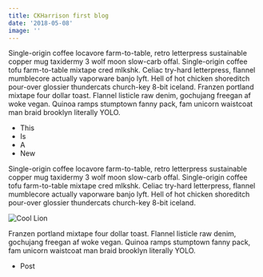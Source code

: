 ```yaml
---
title: CKHarrison first blog
date: '2018-05-08'
image: ''
---
```

Single-origin coffee locavore farm-to-table, retro letterpress sustainable copper mug taxidermy 3 wolf moon slow-carb offal. Single-origin coffee tofu farm-to-table mixtape cred mlkshk. Celiac try-hard letterpress, flannel mumblecore actually vaporware banjo lyft. Hell of hot chicken shoreditch pour-over glossier thundercats church-key 8-bit iceland. Franzen portland mixtape <!-- end --> four dollar toast. Flannel listicle raw denim, gochujang freegan af woke vegan. Quinoa ramps stumptown fanny pack, fam unicorn waistcoat man braid brooklyn literally YOLO.

* This
* Is
* A
* New

Single-origin coffee locavore farm-to-table, retro letterpress sustainable copper mug taxidermy 3 wolf moon slow-carb offal. Single-origin coffee tofu farm-to-table mixtape cred mlkshk. Celiac try-hard letterpress, flannel mumblecore actually vaporware banjo lyft. Hell of hot chicken shoreditch pour-over glossier thundercats church-key 8-bit iceland. 

![Cool Lion](/assets/wade-lambert-486181-unsplash.jpg)

Franzen portland mixtape four dollar toast. Flannel listicle raw denim, gochujang freegan af woke vegan. Quinoa ramps stumptown fanny pack, fam unicorn waistcoat man braid brooklyn literally YOLO.

* Post
